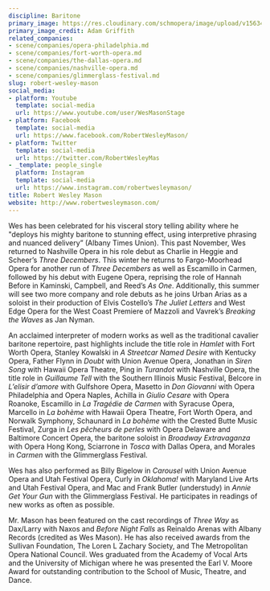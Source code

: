 ```yaml
---
discipline: Baritone
primary_image: https://res.cloudinary.com/schmopera/image/upload/v1563408114/media/2019/07/RobertWesleyMason-pc-AdamGriffith.jpg
primary_image_credit: Adam Griffith
related_companies:
- scene/companies/opera-philadelphia.md
- scene/companies/fort-worth-opera.md
- scene/companies/the-dallas-opera.md
- scene/companies/nashville-opera.md
- scene/companies/glimmerglass-festival.md
slug: robert-wesley-mason
social_media:
- platform: Youtube
  template: social-media
  url: https://www.youtube.com/user/WesMasonStage
- platform: Facebook
  template: social-media
  url: https://www.facebook.com/RobertWesleyMason/
- platform: Twitter
  template: social-media
  url: https://twitter.com/RobertWesleyMas
- _template: people_single
  platform: Instagram
  template: social-media
  url: https://www.instagram.com/robertwesleymason/
title: Robert Wesley Mason
website: http://www.robertwesleymason.com/
---
```

Wes has been celebrated for his visceral story telling ability where he "deploys his mighty baritone to stunning effect, using interpretive phrasing and nuanced delivery” (Albany Times Union). This past November, Wes returned to Nashville Opera in his role debut as Charlie in Heggie and Scheer’s _Three Decembers_. This winter he returns to Fargo-Moorhead Opera for another run of _Three Decembers_ as well as Escamillo in Carmen, followed by his debut with Eugene Opera, reprising the role of Hannah Before in Kaminski, Campbell, and Reed’s _As One_. Additionally, this summer will see two more company and role debuts as he joins Urban Arias as a soloist in their production of Elvis Costello’s _The Juliet Letters_ and West Edge Opera for the West Coast Premiere of Mazzoli and Vavrek’s _Breaking the Waves_ as Jan Nyman.

An acclaimed interpreter of modern works as well as the traditional cavalier baritone repertoire, past highlights include the title role in _Hamlet_ with Fort Worth Opera, Stanley Kowalski in _A Streetcar Named Desire_ with Kentucky Opera, Father Flynn in _Doubt_ with Union Avenue Opera, Jonathan in _Siren Song_ with Hawaii Opera Theatre, Ping in _Turandot_ with Nashville Opera, the title role in _Guillaume Tell_ with the Southern Illinois Music Festival, Belcore in _L’elisir d’amore_ with Gulfshore Opera, Masetto in _Don Giovanni_ with Opera Philadelphia and Opera Naples, Achilla in _Giulio Cesare_ with Opera Roanoke, Escamillo in _La Tragédie de Carmen_ with Syracuse Opera, Marcello in _La bohème_ with Hawaii Opera Theatre, Fort Worth Opera, and Norwalk Symphony, Schaunard in _La bohème_ with the Crested Butte Music Festival, Zurga in _Les pêcheurs de perles_ with Opera Delaware and Baltimore Concert Opera, the baritone soloist in _Broadway Extravaganza_ with Opera Hong Kong, Sciarrone in _Tosca_ with Dallas Opera, and Morales in _Carmen_ with the Glimmerglass Festival.

Wes has also performed as Billy Bigelow in _Carousel_ with Union Avenue Opera and Utah Festival Opera, Curly in _Oklahoma!_ with Maryland Live Arts and Utah Festival Opera, and Mac and Frank Butler (understudy) in _Annie Get Your Gun_ with the Glimmerglass Festival. He participates in readings of new works as often as possible. 

Mr. Mason has been featured on the cast recordings of _Three Way_ as Dax/Larry with Naxos and _Before Night Falls_ as Reinaldo Arenas with Albany Records (credited as Wes Mason). He has also received awards from the Sullivan Foundation, The Loren L Zachary Society, and The Metropolitan Opera National Council. Wes graduated from the Academy of Vocal Arts and the University of Michigan where he was presented the Earl V. Moore Award for outstanding contribution to the School of Music, Theatre, and Dance.